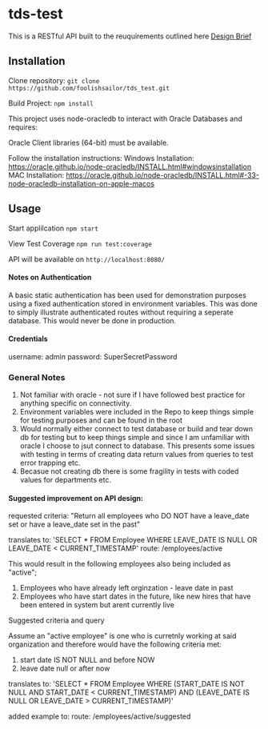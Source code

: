 # tds-test

This is a RESTful API built to the reuquirements outlined here [Design Brief](https://github.com/foolishsailor/tds_test/blob/master/designNotes/Integrations%20Developer%20Remote%20Assessment.pdf)

## Installation

Clone repository:
`git clone https://github.com/foolishsailor/tds_test.git`

Build Project:
`npm install`

This project uses node-oracledb to interact with Oracle Databases and requires:

Oracle Client libraries (64-bit) must be available.

Follow the installation instructions:
Windows Installation: https://oracle.github.io/node-oracledb/INSTALL.html#windowsinstallation
MAC Installation: https://oracle.github.io/node-oracledb/INSTALL.html#-33-node-oracledb-installation-on-apple-macos

## Usage

Start applilcation
`npm start`

View Test Coverage
`npm run test:coverage`

API will be available on `http://localhost:8080/`

#### Notes on Authentication

A basic static authentication has been used for demonstration purposes using a fixed authentication stored in environment variables. This was done to simply illustrate authenticated routes without requiring a seperate database. This would never be done in production.

#### Credentials

username: admin
password: SuperSecretPassword

### General Notes

1.  Not familiar with oracle - not sure if I have followed best practice for anything specific on connectivity.
2.  Environment variables were included in the Repo to keep things simple for testing purposes and can be found in the root
3.  Would normally either connect to test database or build and tear down db for testing but to keep things simple and since I am unfamiliar with oracle I choose to jsut connect to database. This presents some issues with testing in terms of creating data return values from queries to test error trapping etc.
4.  Becasue not creating db there is some fragility in tests with coded values for departments etc.

#### Suggested improvement on API design:

requested criteria: "Return all employees who DO NOT have a leave_date set or have a leave_date set in the
past"

translates to: 'SELECT \* FROM Employee WHERE LEAVE_DATE IS NULL OR LEAVE_DATE < CURRENT_TIMESTAMP'
route: /employees/active

This would result in the following employees also being included as "active";

1.  Employees who have already left orginzation - leave date in past
2.  Employees who have start dates in the future, like new hires that have been entered in system but arent currently live

Suggested criteria and query

Assume an "active employee" is one who is curretnly working at said organization and therefore would have the following criteria met:

1. start date IS NOT NULL and before NOW
2. leave date null or after now

translates to: 'SELECT \* FROM Employee WHERE (START_DATE IS NOT NULL AND START_DATE < CURRENT_TIMESTAMP) AND (LEAVE_DATE IS NULL OR LEAVE_DATE > CURRENT_TIMESTAMP)'

added example to:
route: /employees/active/suggested

